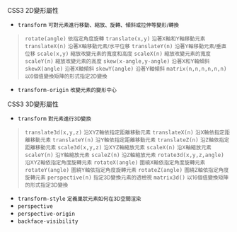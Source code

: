 CSS3 2D變形屬性
- `transform` <small>可對元素進行移動、縮放、旋轉、傾斜或拉伸等變形/轉換</small>

>`rotate(angle)` <small>依指定角度旋轉</small>
>`translate(x,y)` <small>沿著X軸和Y軸移動元素</small>
>`translateX(n)` <small>沿著X軸移動元素/水平位移</small>
>`translateY(n)` <small>沿著Y軸移動元素/垂直位移</small>
>`scale(x,y)` <small>縮放改變元素的寬度和高度</small>
>`scaleX(n)` <small>縮放改變元素的寬度</small>
>`scaleY(n)` <small>縮放改變元素的高度</small>
>`skew(x-angle,y-angle)` <small>沿著X和Y軸傾斜</small>
>`skewX(angle)` <small>沿著X軸傾斜</small>
>`skewY(angle)` <small>沿著Y軸傾斜</small>
>`matrix(n,n,n,n,n,n)` <small>以6個值變換矩陣的形式指定2D變換</small>

- `transform-origin` <small>改變元素的變形中心</small>

CSS3 3D變形屬性
- `transform` <small>對元素進行3D變換</small>

>`translate3d(x,y,z)` <small>沿XYZ軸依指定距離移動元素</small>
>`translateX(n)` <small>沿X軸依指定距離移動元素</small>
>`translateY(n)` <small>沿Y軸依指定距離移動元素</small>
>`translateZ(n)` <small>沿Z軸依指定距離移動元素</small>
>`scale3d(x,y,z)` <small>沿XYZ軸縮放元素</small>
>`scaleX(n)` <small>沿X軸縮放元素</small>
>`scaleY(n)` <small>沿Y軸縮放元素</small>
>`scaleZ(n)` <small>沿Z軸縮放元素</small>
>`rotate3d(x,y,z,angle)` <small>沿XYZ軸依指定角度旋轉元素</small>
>`rotateX(angle)` <small>圍繞X軸依指定角度旋轉元素</small>
>`rotateY(angle)` <small>圍繞Y軸依指定角度旋轉元素</small>
>`rotateZ(angle)` <small>圍繞Z軸依指定角度旋轉元素</small>
>`perspective(n)` <small>指定3D變換元素的透檢視</small>
>`matrix3d()` <small>以16個值變換矩陣的形式指定3D變換</small>

- `transform-style` <small>定義巢狀元素如何在3D空間渲染</small>
- `perspective`
- `perspective-origin`
- `backface-visibility`